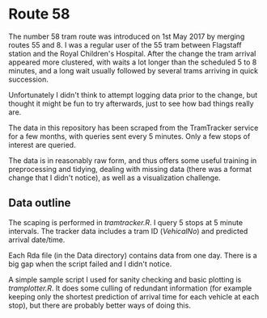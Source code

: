 # Route 58

The number 58 tram route was introduced on 1st May 2017 by merging
routes 55 and 8. I was a regular user of the 55 tram between Flagstaff
station and the Royal Children's Hospital. After the change the tram
arrival appeared more clustered, with waits a lot longer than the
scheduled 5 to 8 minutes, and a long wait usually followed by several
trams arriving in quick succession.

Unfortunately I didn't think to attempt logging data prior to the
change, but thought it might be fun to try afterwards, just to see how
bad things really are.

The data in this repository has been scraped from the TramTracker
service for a few months, with queries sent every 5 minutes. Only a
few stops of interest are queried.

The data is in reasonably raw form, and thus offers some useful
training in preprocessing and tidying, dealing with missing data
(there was a format change that I didn't notice), as well as a
visualization challenge.

## Data outline

The scaping is performed in _tramtracker.R_. I query 5 stops at 5
minute intervals. The tracker data includes a tram ID (_VehicalNo_)
and predicted arrival date/time.

Each Rda file (in the Data directory) contains data from one
day. There is a big gap when the script failed and I didn't notice.

A simple sample script I used for sanity checking and basic plotting
is _tramplotter.R_. It does some culling of redundant information (for
example keeping only the shortest prediction of arrival time for each
vehicle at each stop), but there are probably better ways of doing
this.
